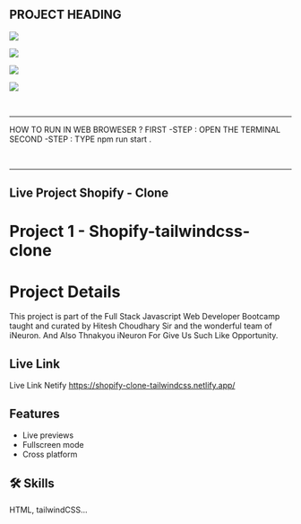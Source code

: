 ## PROJECT HEADING

![](https://img.shields.io/badge/Tailwind%20PROJECT%202-SHOPIFY%20TAILWIND%20CLONE%20WEBPAGE-blue)

![](https://img.shields.io/badge/TECH%20STACK-HTML%20%7C%20TAILWIND-important)

![](https://img.shields.io/badge/PROJECT%20OWNER-ANUJ%20SHARMA-blueviolet)

![](https://img.shields.io/badge/SPECIAL%20THANKS-HITESH%20CHOUDHARY%20SIR%20%20%7C%20iNeuron.ai%20TEAM-ff69b4)



&nbsp;
***
HOW TO RUN IN WEB BROWESER  ?
FIRST -STEP : OPEN THE TERMINAL 
SECOND -STEP : TYPE npm run start .


&nbsp;
***
## Live Project Shopify - Clone 




# Project 1  -  Shopify-tailwindcss-clone

# Project Details 

This project is part of the Full Stack Javascript Web Developer Bootcamp taught and curated by Hitesh Choudhary Sir and the wonderful team of iNeuron.
And Also Thnakyou iNeuron For Give Us Such Like Opportunity.


## Live Link

Live Link Netify
https://shopify-clone-tailwindcss.netlify.app/


## Features

- Live previews
- Fullscreen mode
- Cross platform


## 🛠 Skills
HTML, tailwindCSS...

